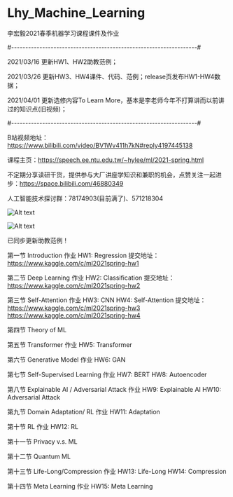 # Lhy_Machine_Learning
李宏毅2021春季机器学习课程课件及作业

#------------------------------------------------------------------#

2021/03/16 更新HW1、HW2助教范例；

2021/03/26 更新HW3、HW4课件、代码、范例；release页发布HW1-HW4数据；

2021/04/01 更新选修内容To Learn More，基本是李老师今年不打算讲而以前讲过的知识点(旧视频)；

#------------------------------------------------------------------#

B站视频地址：https://www.bilibili.com/video/BV1Wv411h7kN#reply4197445138

课程主页：https://speech.ee.ntu.edu.tw/~hylee/ml/2021-spring.html

不定期分享读研干货，提供参与大厂讲座学知识和兼职的机会，点赞关注一起进步：https://space.bilibili.com/46880349

人工智能技术探讨群：78174903(目前满了)、571218304

![Alt text](https://github.com/Fafa-DL/Lhy_Machine_Learning/blob/main/Assignment%20Schedule.png)

![Alt text](https://github.com/Fafa-DL/Lhy_Machine_Learning/blob/main/HW.jpg)

已同步更新助教范例！

第一节 Introduction  作业 HW1: Regression 提交地址：https://www.kaggle.com/c/ml2021spring-hw1

第二节 Deep Learning  作业 HW2: Classification 提交地址：https://www.kaggle.com/c/ml2021spring-hw2

第三节 Self-Attention  作业 HW3: CNN HW4: Self-Attention 提交地址：https://www.kaggle.com/c/ml2021spring-hw3 https://www.kaggle.com/c/ml2021spring-hw4

第四节 Theory of ML

第五节 Transformer  作业 HW5: Transformer

第六节 Generative Model  作业 HW6: GAN

第七节 Self-Supervised Learning  作业 HW7: BERT HW8: Autoencoder

第八节 Explainable AI / Adversarial Attack  作业 HW9: Explainable AI HW10: Adversarial Attack

第九节 Domain Adaptation/ RL  作业 HW11: Adaptation

第十节 RL  作业 HW12: RL

第十一节  Privacy v.s. ML

第十二节  Quantum ML

第十三节  Life-Long/Compression  作业 HW13: Life-Long HW14: Compression

第十四节  Meta Learning  作业 HW15: Meta Learning
